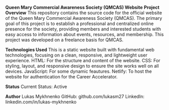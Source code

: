 **Queen Mary Commercial Awareness Society (QMCAS) Website**
**Project Overview**
This repository contains the source code for the official website of the Queen Mary Commercial Awareness Society (QMCAS). The primary goal of this project is to establish a professional and centralized online presence for the society, providing members and interested students with easy access to information about events, resources, and membership.
This project was developed on a freelance basis for QMCAS.

**Technologies Used**
This is a static website built with fundamental web technologies, focusing on a clean, responsive, and lightweight user experience.
HTML: For the structure and content of the website.
CSS: For styling, layout, and responsive design to ensure the site works well on all devices.
JavaScript: For some dynamic feautures.
Netlify: To host the website for authentication for the Career Accelerator.

**Status**
Current Status: Active

**Author**
Lukas Mykhnenko
GitHub: github.com/lukasm27
LinkedIn: linkedin.com/in/lukas-mykhnenko
